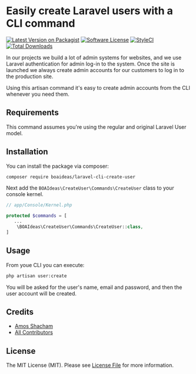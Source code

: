 # Easily create Laravel users with a CLI command
[![Latest Version on Packagist](https://img.shields.io/packagist/v/boaideas/laravel-cli-create-user.svg?style=flat-square)](https://packagist.org/packages/boaideas/laravel-cli-create-user)
[![Software License](https://img.shields.io/badge/license-MIT-brightgreen.svg?style=flat-square)](LICENSE.md)
[![StyleCI](https://styleci.io/repos/100930843/shield?branch=master)](https://styleci.io/repos/100930843)
[![Total Downloads](https://img.shields.io/packagist/dt/boaideas/laravel-cli-create-user.svg?style=flat-square)](https://packagist.org/packages/boaideas/laravel-cli-create-user)

In our projects we build a lot of admin systems for websites, and we use Laravel authentication for admin log-in to the system. Once the site is launched we always create admin accounts for our customers to log in to the production site.

Using this artisan command it's easy to create admin accounts from the CLI whenever you need them.

## Requirements

This command assumes you're using the regular and original Laravel User model.

## Installation

You can install the package via composer:

```bash
composer require boaideas/laravel-cli-create-user
```

Next add the `BOAIdeas\CreateUser\Commands\CreateUser` class to your console kernel.

```php
// app/Console/Kernel.php

protected $commands = [
   ...
    \BOAIdeas\CreateUser\Commands\CreateUser::class,
]
```

## Usage

From youe CLI you can execute:

```bash
php artisan user:create
```

You will be asked for the user's name, email and password, and then the user account will be created.

## Credits

- [Amos Shacham](https://github.com/amosmos)
- [All Contributors](../../contributors)

## License

The MIT License (MIT). Please see [License File](LICENSE.md) for more information.
